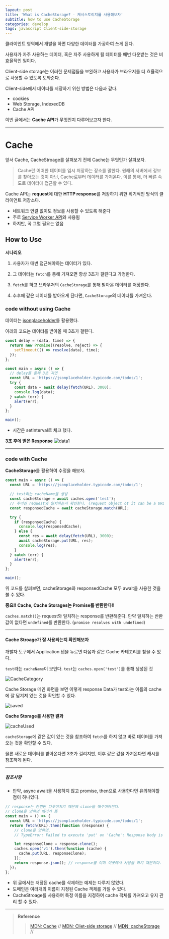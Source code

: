 ```yaml
---
layout: post
title: 'What is CacheStorage? - 캐시스토리지를 사용해보자'
subtitle: how to use CacheStorage
categories: develop
tags: javascript Client-side-storage
---
```


클라이언트 영역에서 개발을 하면 다양한 데이터를 가공하여 쓰게 된다.

사용자가 자주 사용하는 데이터, 혹은 자주 사용하게 될 데이터를 매번 다운받는 것은 비효율적인 일이다.

Client-side storage는 이러한 문제점들을 보완하고 사용자가 브라우저를 더 효율적으로 사용할 수 있도록 도와준다.

Client-side에서 데이터를 저장하기 위한 방법은 다음과 같다.

- cookies
- Web Storage, IndexedDB
- Cache API

이번 글에서는 **Cache API**가 무엇인지 다루어보고자 한다.

---

# Cache

앞서 Cache, CacheStroage를 살펴보기 전에 Cache는 무엇인가 살펴보자.

> Cache란 어떠한 데이터를 임시 저장하는 장소를 말한다.
> 원래의 서버에서 정보를 찾아오는 것이 아닌, Cache로부터 데이터를 가져온다.
> 이를 통해, 더 빠른 속도로 데이터에 접근할 수 있다.

Cache API는 **request**에 대한 **HTTP response**를 저장하기 위한 획기적인 방식의 클라이언트 저장소다.

- 네트워크 연결 없이도 정보를 사용할 수 있도록 해준다
- 주로 [Service Worker API](https://developer.mozilla.org/en-US/docs/Web/API/Service_Worker_API)와 사용됨
- 하지만, 꼭 그럴 필요는 없음

## How to Use

**시나리오**

1. 사용자가 매번 접근해야하는 데이터가 있다.

2. 그 데이터는 `fetch`를 통해 가져오면 항상 3초가 걸린다고 가정한다.

3. `fetch`를 하고 브라우저의 `CacheStorage`를 통해 받아온 데이터를 저장한다.

4. 추후에 같은 데이터를 받아오게 된다면, `CacheStorage`의 데이터를 가져온다.

### code without using Cache

데이터는 [jsonplaceholder](https://jsonplaceholder.typicode.com/todos)를 활용했다.

아래의 코드는 데이터를 받아올 때 3초가 걸린다.

```js
const delay = (data, time) => {
  return new Promise((resolve, reject) => {
    setTimeout(() => resolve(data), time);
  });
};

const main = async () => {
  // delay를 통해 3초 지연
  const URL = 'https://jsonplaceholder.typicode.com/todos/1';
  try {
    const data = await delay(fetch(URL), 3000);
    console.log(data);
  } catch (err) {
    alert(err);
  }
};

main();
```

- 시간은 setInterval로 체크 했다.

**3초 후에 받은 Response**
![data1](https://user-images.githubusercontent.com/71962505/110846932-aad7dc00-82ef-11eb-9f0e-975b084f0a7d.PNG)

---

### code with Cache

**CacheStorage**를 활용하여 수정을 해보자.

```js
const main = async () => {
  const URL = 'https://jsonplaceholder.typicode.com/todos/1';

  // test라는 cacheName을 생성
  const cacheStorage = await caches.open('test');
  // 주어진 request와 일치하는지 확인한다. (request object ot it can be a URL string)
  const responsedCache = await cacheStorage.match(URL);

  try {
    if (responsedCache) {
      console.log(responsedCache);
    } else {
      const res = await delay(fetch(URL), 3000);
      await cacheStorage.put(URL, res);
      console.log(res);
    }
  } catch (err) {
    alert(err);
  }
};

main();
```

위 코드를 살펴보면, cacheStorage와 responsedCache 모두 await을 사용한 것을 볼 수 있다.

**중요!! Cache, Cache Storages는 Promise를 반환한다!!**

`caches.match()`는 request와 일치하는 response를 반환해준다. 만약 일치하는 반환값이 없다면 `undefined`를 반환한다. (`promise resolves with undefined`)

---

#### Cache Stroage가 잘 사용되는지 확인해보자

개발자 도구에서 Application 탭을 누르면 다음과 같은 Cache 카테고리를 찾을 수 있다.

`test`라는 `cacheName`이 보인다.
`test`는 `caches.open('test')`를 통해 생성된 것

![CacheCategory](https://user-images.githubusercontent.com/71962505/110846913-a7445500-82ef-11eb-953b-bf426d799379.PNG)

Cache Storage 메인 화면을 보면 이렇게 response Data가 test라는 이름의 cache에 잘 담겨져 있는 것을 확인할 수 있다.

![saved](https://user-images.githubusercontent.com/71962505/110846922-a90e1880-82ef-11eb-8272-41648ca09f91.PNG)

**Cache Storage를 사용한 결과**

![cacheUsed](https://user-images.githubusercontent.com/71962505/110846939-aca19f80-82ef-11eb-94af-a321c0353c0c.PNG)

`cacheStorage`에 같은 값이 있는 것을 참조하여 `fetch`를 하지 않고 바로 데이터를 가져오는 것을 확인할 수 있다.

물론 새로운 데이터를 받아온다면 3초가 걸리지만, 이후 같은 값을 가져온다면 캐시를 참조하게 된다.

---

##### 참조사항

- 만약, async await을 사용하지 않고 promise, then으로 사용한다면 유의해야할 점이 하나있다.

```js
// response는 한번만 다루어지기 때문에 clone을 해주어야한다.
// clone을 안하면 에러가 뜸
const main = () => {
  const URL = 'https://jsonplaceholder.typicode.com/todos/1';
  return fetch(URL).then(function (response) {
    // clone을 안하면,
    // TypeError: Failed to execute 'put' on 'Cache': Response body is already used

    let responseClone = response.clone();
    caches.open('v1').then(function (cache) {
      cache.put(URL, responseClone);
    });
    return response.json(); // response를 이미 이곳에서 사용을 하기 때문이다.
  });
};
```

- 위 글에서는 저장된 cache를 삭제하는 예제는 다루지 않았다.
- 도메인은 여러개의 이름이 지정된 Cache 객체를 가질 수 있다.
- CacheStroage를 사용하여 특정 이름을 지정하여 cache 객체를 가져오고 유지 관리 할 수 있다.

---

> **Reference**
>
> > [MDN: Cache](https://developer.mozilla.org/en-US/docs/Web/API/Cache) //
> > [MDN: Cliet-side storage](https://developer.mozilla.org/ko/docs/Learn/JavaScript/Client-side_web_APIs/Client-side_storage) //
> > [MDN: cacheStorage](https://developer.mozilla.org/en-US/docs/Web/API/CacheStorage) //

```

```
